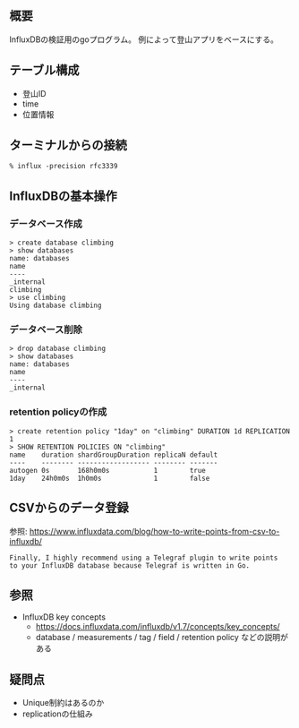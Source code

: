## 概要

InfluxDBの検証用のgoプログラム。
例によって登山アプリをベースにする。

## テーブル構成

- 登山ID
- time
- 位置情報


## ターミナルからの接続

```
% influx -precision rfc3339
```


## InfluxDBの基本操作

### データベース作成

```
> create database climbing
> show databases
name: databases
name
----
_internal
climbing
> use climbing
Using database climbing
```

### データベース削除

```
> drop database climbing
> show databases
name: databases
name
----
_internal
```


### retention policyの作成

```
> create retention policy "1day" on "climbing" DURATION 1d REPLICATION 1
> SHOW RETENTION POLICIES ON "climbing"
name    duration shardGroupDuration replicaN default
----    -------- ------------------ -------- -------
autogen 0s       168h0m0s           1        true
1day    24h0m0s  1h0m0s             1        false
```


## CSVからのデータ登録

参照: https://www.influxdata.com/blog/how-to-write-points-from-csv-to-influxdb/

```
Finally, I highly recommend using a Telegraf plugin to write points
to your InfluxDB database because Telegraf is written in Go.
```


## 参照

- InfluxDB key concepts
  - https://docs.influxdata.com/influxdb/v1.7/concepts/key_concepts/
  - database / measurements / tag / field / retention policy などの説明がある


## 疑問点

- Unique制約はあるのか
- replicationの仕組み
